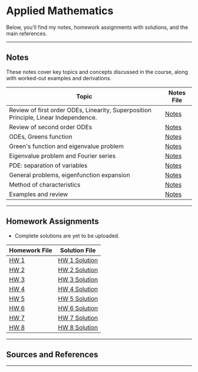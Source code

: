 # Applied Mathematics

Below, you’ll find my notes, homework assignments with solutions, and the main references.

-----

## Notes
These notes cover key topics and concepts discussed in the course, along with worked-out examples and derivations.

| Topic                              | Notes File                            |
|------------------------------------|---------------------------------------|
|Review of first order ODEs, Linearity, Superposition Principle, Linear Independence.    | [Notes]()         |       
|Review of second order ODEs          | [Notes]()         |
|ODEs, Greens function        | [Notes]()                  |
|Green's function and eigenvalue problem         | [Notes]()|
|Eigenvalue problem and Fourier series         | [Notes]()         |
|PDE: separation of variables         | [Notes]()                  |
|General problems, eigenfunction expansion         | [Notes]()|
|Method of characteristics| [Notes]()         |
|Examples and review                   | [Notes]()                  |


---

## Homework Assignments

* Complete solutions are yet to be uploaded.

| Homework File    | Solution File                          |
|------------------|----------------------------------------|
|[HW 1](HW#1.pdf)            | [HW 1 Solution](hws1)        |
|[HW 2](HW#2.pdf)            | [HW 2 Solution](hws2)        |
|[HW 3](HW#3.pdf)            | [HW 3 Solution](hws3)        |
|[HW 4](HW#4.pdf)            | [HW 4 Solution](hws4)        |
|[HW 5](HW#5.pdf)            | [HW 5 Solution](hws5)        |
|[HW 6](HW#6.pdf)            | [HW 6 Solution](hws6)        |
|[HW 7](HW#7.pdf)            | [HW 7 Solution](hws7)        |
|[HW 8](HW#8.pdf)            | [HW 8 Solution](hws8)        |


---

## Sources and References


---


